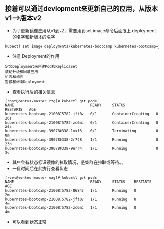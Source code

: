 ## 接着可以通过devlopment来更新自己的应用，从版本v1-->版本v2

* 为了更新镜像应用从v1到v2，需要用到set image命令后面跟上 deployment 的名字和新版本的名字
```sh
kubectl set image deployments/kubernetes-bootcamp kubernetes-bootcamp=jocatalin/kubernetes-bootcamp:v2
```
* 注意 Deployment的作用
```
定义Deployment来创建Pod和ReplicaSet
滚动升级和回滚应用
扩容和缩容
暂停和继续Deployment
```
* 查看执行后的相关信息
```
[root@centos-master xzg]# kubectl get pods
NAME                                   READY     STATUS              RESTARTS   AGE
kubernetes-bootcamp-2100875782-jft0v   0/1       ContainerCreating   0          26s
kubernetes-bootcamp-2100875782-zc6mc   0/1       ContainerCreating   0          26s
kubernetes-bootcamp-390780338-1xxf3    0/1       Terminating         0          8m
kubernetes-bootcamp-390780338-2r748    1/1       Running             0          23h
kubernetes-bootcamp-390780338-9nrr4    1/1       Running             0          3d
```
* 其中会有状态标识镜像的拉取情况，是集群在拉取或等待。。
* 一段时间后在此执行查看状态
```
[root@centos-master xzg]# kubectl get pods
NAME                                   READY     STATUS    RESTARTS   AGE
kubernetes-bootcamp-2100875782-86840   1/1       Running   0          2m
kubernetes-bootcamp-2100875782-jft0v   1/1       Running   0          4m
kubernetes-bootcamp-2100875782-zc6mc   1/1       Running   0          4m
```
* 可以看到状态正常
